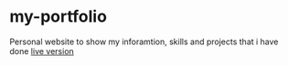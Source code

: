# my-portfolio
Personal website to show my inforamtion, skills and projects that i have done
[live version](https://husain22.github.io/my-portfolio/)